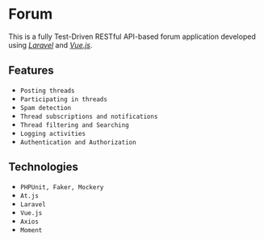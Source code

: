 # Forum

This is a fully Test-Driven RESTful API-based forum application developed using [*Laravel*](https://laravel.com/) and [*Vue.js*](https://vuejs.org/).

## Features
- `Posting threads`
- `Participating in threads`
- `Spam detection`
- `Thread subscriptions and notifications`
- `Thread filtering and Searching`
- `Logging activities`
- `Authentication and Authorization`

## Technologies
- `PHPUnit, Faker, Mockery`
- `At.js`
- `Laravel`
- `Vue.js`
- `Axios`
- `Moment`
